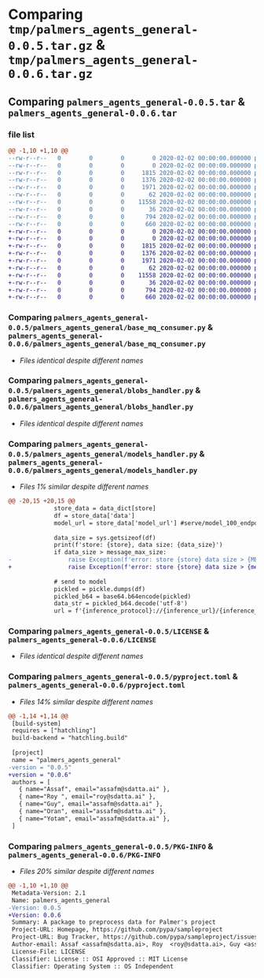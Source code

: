 # Comparing `tmp/palmers_agents_general-0.0.5.tar.gz` & `tmp/palmers_agents_general-0.0.6.tar.gz`

## Comparing `palmers_agents_general-0.0.5.tar` & `palmers_agents_general-0.0.6.tar`

### file list

```diff
@@ -1,10 +1,10 @@
--rw-r--r--   0        0        0        0 2020-02-02 00:00:00.000000 palmers_agents_general-0.0.5/__init__.py
--rw-r--r--   0        0        0        0 2020-02-02 00:00:00.000000 palmers_agents_general-0.0.5/palmers_agents_general/__init__.py
--rw-r--r--   0        0        0     1815 2020-02-02 00:00:00.000000 palmers_agents_general-0.0.5/palmers_agents_general/base_mq_consumer.py
--rw-r--r--   0        0        0     1376 2020-02-02 00:00:00.000000 palmers_agents_general-0.0.5/palmers_agents_general/blobs_handler.py
--rw-r--r--   0        0        0     1971 2020-02-02 00:00:00.000000 palmers_agents_general-0.0.5/palmers_agents_general/models_handler.py
--rw-r--r--   0        0        0       62 2020-02-02 00:00:00.000000 palmers_agents_general-0.0.5/.gitignore
--rw-r--r--   0        0        0    11558 2020-02-02 00:00:00.000000 palmers_agents_general-0.0.5/LICENSE
--rw-r--r--   0        0        0       36 2020-02-02 00:00:00.000000 palmers_agents_general-0.0.5/README.md
--rw-r--r--   0        0        0      794 2020-02-02 00:00:00.000000 palmers_agents_general-0.0.5/pyproject.toml
--rw-r--r--   0        0        0      660 2020-02-02 00:00:00.000000 palmers_agents_general-0.0.5/PKG-INFO
+-rw-r--r--   0        0        0        0 2020-02-02 00:00:00.000000 palmers_agents_general-0.0.6/__init__.py
+-rw-r--r--   0        0        0        0 2020-02-02 00:00:00.000000 palmers_agents_general-0.0.6/palmers_agents_general/__init__.py
+-rw-r--r--   0        0        0     1815 2020-02-02 00:00:00.000000 palmers_agents_general-0.0.6/palmers_agents_general/base_mq_consumer.py
+-rw-r--r--   0        0        0     1376 2020-02-02 00:00:00.000000 palmers_agents_general-0.0.6/palmers_agents_general/blobs_handler.py
+-rw-r--r--   0        0        0     1971 2020-02-02 00:00:00.000000 palmers_agents_general-0.0.6/palmers_agents_general/models_handler.py
+-rw-r--r--   0        0        0       62 2020-02-02 00:00:00.000000 palmers_agents_general-0.0.6/.gitignore
+-rw-r--r--   0        0        0    11558 2020-02-02 00:00:00.000000 palmers_agents_general-0.0.6/LICENSE
+-rw-r--r--   0        0        0       36 2020-02-02 00:00:00.000000 palmers_agents_general-0.0.6/README.md
+-rw-r--r--   0        0        0      794 2020-02-02 00:00:00.000000 palmers_agents_general-0.0.6/pyproject.toml
+-rw-r--r--   0        0        0      660 2020-02-02 00:00:00.000000 palmers_agents_general-0.0.6/PKG-INFO
```

### Comparing `palmers_agents_general-0.0.5/palmers_agents_general/base_mq_consumer.py` & `palmers_agents_general-0.0.6/palmers_agents_general/base_mq_consumer.py`

 * *Files identical despite different names*

### Comparing `palmers_agents_general-0.0.5/palmers_agents_general/blobs_handler.py` & `palmers_agents_general-0.0.6/palmers_agents_general/blobs_handler.py`

 * *Files identical despite different names*

### Comparing `palmers_agents_general-0.0.5/palmers_agents_general/models_handler.py` & `palmers_agents_general-0.0.6/palmers_agents_general/models_handler.py`

 * *Files 1% similar despite different names*

```diff
@@ -20,15 +20,15 @@
             store_data = data_dict[store]
             df = store_data['data']
             model_url = store_data['model_url'] #serve/model_100_endpoint
 
             data_size = sys.getsizeof(df)
             print(f'store: {store}, data size: {data_size}')
             if data_size > message_max_size:
-                raise Exception(f'error: store {store} data size > {MESSAGE_MAX_SIZE / (1024 * 1024)} MB')
+                raise Exception(f'error: store {store} data size > {message_max_size / (1024 * 1024)} MB')
 
             # send to model
             pickled = pickle.dumps(df)
             pickled_b64 = base64.b64encode(pickled)
             data_str = pickled_b64.decode('utf-8')
             url = f'{inference_protocol}://{inference_url}/{inference_prefix}/{model_url}'  # Replace with your API endpoint
```

### Comparing `palmers_agents_general-0.0.5/LICENSE` & `palmers_agents_general-0.0.6/LICENSE`

 * *Files identical despite different names*

### Comparing `palmers_agents_general-0.0.5/pyproject.toml` & `palmers_agents_general-0.0.6/pyproject.toml`

 * *Files 14% similar despite different names*

```diff
@@ -1,14 +1,14 @@
 [build-system]
 requires = ["hatchling"]
 build-backend = "hatchling.build"
 
 [project]
 name = "palmers_agents_general"
-version = "0.0.5"
+version = "0.0.6"
 authors = [
   { name="Assaf", email="assafm@sdatta.ai" },
   { name="Roy ", email="roy@sdatta.ai" },
   { name="Guy", email="assafm@sdatta.ai" },
   { name="Oran", email="assafm@sdatta.ai" },
   { name="Yotam", email="assafm@sdatta.ai" },
 ]
```

### Comparing `palmers_agents_general-0.0.5/PKG-INFO` & `palmers_agents_general-0.0.6/PKG-INFO`

 * *Files 20% similar despite different names*

```diff
@@ -1,10 +1,10 @@
 Metadata-Version: 2.1
 Name: palmers_agents_general
-Version: 0.0.5
+Version: 0.0.6
 Summary: A package to preprocess data for Palmer's project
 Project-URL: Homepage, https://github.com/pypa/sampleproject
 Project-URL: Bug Tracker, https://github.com/pypa/sampleproject/issues
 Author-email: Assaf <assafm@sdatta.ai>, Roy  <roy@sdatta.ai>, Guy <assafm@sdatta.ai>, Oran <assafm@sdatta.ai>, Yotam <assafm@sdatta.ai>
 License-File: LICENSE
 Classifier: License :: OSI Approved :: MIT License
 Classifier: Operating System :: OS Independent
```

